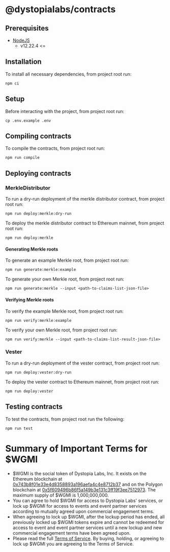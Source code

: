 # @dystopialabs/contracts

## Prerequisites

- [NodeJS](https://nodejs.org/en/)
  - v12.22.4 <=

## Installation

To install all necessary dependencies, from project root run:

```shell
npm ci
```

## Setup

Before interacting with the project, from project root run:

```shell
cp .env.example .env
```

## Compiling contracts

To compile the contracts, from project root run:

```shell
npm run compile
```

## Deploying contracts

### MerkleDistributor

To run a dry-run deployment of the merkle distributor contract, from project root run:

```shell
npm run deploy:merkle:dry-run
```

To deploy the merkle distributor contract to Ethereum mainnet, from project root run:

```shell
npm run deploy:merkle
```

#### Generating Merkle roots

To generate an example Merkle root, from project root run:

```shell
npm run generate:merkle:example
```

To generate your own Merkle root, from project root run:

```shell
npm run generate:merkle --input <path-to-claims-list-json-file>
```

#### Verifying Merkle roots

To verify the example Merkle root, from project root run:

```shell
npm run verify:merkle:example
```

To verify your own Merkle root, from project root run:

```shell
npm run verify:merkle --input <path-to-claims-list-result-json-file>
```

### Vester

To run a dry-run deployment of the vester contract, from project root run:

```shell
npm run deploy:vester:dry-run
```

To deploy the vester contract to Ethereum mainnet, from project root run:

```shell
npm run deploy:vester
```

## Testing contracts

To test the contracts, from project root run the following:

```shell
npm run test
```

# Summary of Important Terms for $WGMI

- $WGMI is the social token of Dystopia Labs, Inc. It exists on the Ethereum blockchain at [0x743b8f01e33e4d8358893a196aefa4c4e8712b37](https://etherscan.io/address/0x743b8f01e33e4d8358893a196aefa4c4e8712b37) and on the Polygon blockchain at [0x5f609496b86f5a149b3e131c3ff19f3ee7512973](https://polygonscan.com/address/0x5f609496b86f5a149b3e131c3ff19f3ee7512973). The maximum supply of $WGMI is 1,000,000,000.
- You can agree to hold $WGMI for access to Dystopia Labs' services, or lock up $WGMI for access to events and event partner services according to mutually agreed upon commercial engagement terms.
- When agreeing to lock up $WGMI, after the lockup period has ended, all previously locked up $WGMI tokens expire and cannot be redeemed for access to event and event partner services until a new lockup and new commercial engagement terms have been agreed upon.
- Please read the full [Terms of Service](/TERMS_OF_SERVICE.md#terms-of-service-for-wgmi). By buying, holding, or agreeing to lock up $WGMI you are agreeing to the Terms of Service.
